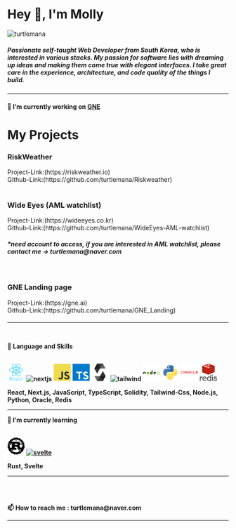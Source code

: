 <div align-left>
<h1 align="left">Hey 👋, I'm Molly  </h1>
 <p align="left"> <img src="https://komarev.com/ghpvc/?username=turtlemana&label=Profile%20views&color=0e75b6&style=flat" alt="turtlemana" /> </p>
</div>
 
<h5 align="left"> Passionate self-taught Web Developer from South Korea, who is interested in various stacks. My passion for software lies with dreaming up ideas and making them come true with elegant interfaces. I take great care in the experience, architecture, and code quality of the things I build.</h5>

---
<p align="left"></p>
<h4>
 🔭 I’m currently working on  <a href="https://gne.ai">GNE</a>
 <br/>
 <h1>My Projects</h1>
<h3>RiskWeather</h3>
 Project-Link:(https://riskweather.io)
   <br/>
 Github-Link:(https://github.com/turtlemana/Riskweather)
 <br/>
 <br/>
<h3>Wide Eyes (AML watchlist)</h3>
 Project-Link:(https://wideeyes.co.kr)
 <br/>
 Github-Link:(https://github.com/turtlemana/WideEyes-AML-watchlist)
<h5> *need account to access, if you are interested in AML watchlist, please contact me -> turtlemana@naver.com</h5>
 <br/>
 <h3>GNE Landing page</h3>
 Project-Link:(https://gne.ai)
  <br/>
 Github-Link:(https://github.com/turtlemana/GNE_Landing)
 <br/>

 <h4>
 
 <p align="left"></p>
  
---
  
<br/>

  

 💬 Language and Skills 
<br/>
<br/>
 <div class='border'>
<p align=left>
<img src="https://raw.githubusercontent.com/devicons/devicon/master/icons/react/react-original-wordmark.svg" alt="react" width="40" height="40"/>
<img src="https://cdn.worldvectorlogo.com/logos/nextjs-2.svg" alt="nextjs" width="40" height="40"/>
<img src="https://raw.githubusercontent.com/devicons/devicon/master/icons/javascript/javascript-original.svg" alt="javascript" width="40" height="40"/>
<img src="https://raw.githubusercontent.com/devicons/devicon/master/icons/typescript/typescript-original.svg" alt="typescript" width="40" height="40"/>
<img src="https://raw.githubusercontent.com/devicons/devicon/master/icons/solidity/solidity-original.svg" alt="solidity" width="40" height="40"/>

<img src="https://www.vectorlogo.zone/logos/tailwindcss/tailwindcss-icon.svg" alt="tailwind" width="40" height="40"/>
  
<img src="https://raw.githubusercontent.com/devicons/devicon/master/icons/nodejs/nodejs-original-wordmark.svg" alt="nodejs" width="40" height="40"/>
<img src="https://raw.githubusercontent.com/devicons/devicon/master/icons/python/python-original.svg" alt="python" width="40" height="40"/>
<img src="https://raw.githubusercontent.com/devicons/devicon/master/icons/oracle/oracle-original.svg" alt="oracle" width="40" height="40"/>  
<img src="https://raw.githubusercontent.com/devicons/devicon/master/icons/redis/redis-original-wordmark.svg" alt="redis" width="40" height="40"/>
    
</p>
</div>

<p align="left"> React, Next.js, JavaScript, TypeScript, Solidity, Tailwind-Css, Node.js, Python, Oracle, Redis</p>    
    
---    
    
 🌱 I’m currently learning
<br/>
<br/>
<p align-left>
  <img src="https://raw.githubusercontent.com/devicons/devicon/master/icons/rust/rust-plain.svg" alt="rust" width="40" height="40"/>
 <a href="https://svelte.dev" target="_blank" rel="noreferrer"> <img src="https://upload.wikimedia.org/wikipedia/commons/1/1b/Svelte_Logo.svg" alt="svelte" width="40" height="40"/> </a>
 </p>

  
<p align="left">Rust, Svelte</p>
  
---
  
<br/>
  

    
<br/>

    

    
<p align="left"></p>    
📫 How to reach me : turtlemana@naver.com
<p align="left"></p>

---

        
<br/>

